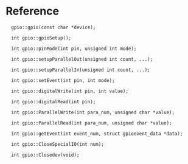 # Reference
```
  gpio::gpio(const char *device);
```
```
  int gpio::gpioSetup();
```
```
  int gpio::pinMode(int pin, unsigned int mode);
```
```
  int gpio::setupParallelOut(unsigned int count, ...);
```
```
  int gpio::setupParallelIn(unsigned int count, ...);
```
```
  int gpio::setEvent(int pin, int mode);
```
```
  int gpio::digitalWrite(int pin, int value);
```
```
  int gpio::digitalRead(int pin);
```
```
  int gpio::ParallelWrite(int para_num, unsigned char *value);
```
```
  int gpio::ParallelRead(int para_num, unsigned char *value);
```
```
  int gpio::getEvent(int event_num, struct gpioevent_data *data);
```
```
  int gpio::CloseSpecialIO(int num);
```
```
  int gpio::Closedev(void);
```
